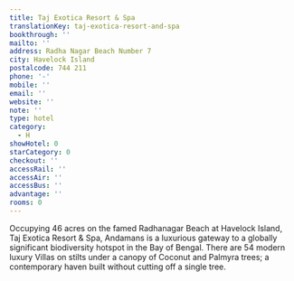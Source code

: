 ```yaml
---
title: Taj Exotica Resort & Spa
translationKey: taj-exotica-resort-and-spa
bookthrough: ''
mailto: ''
address: Radha Nagar Beach Number 7
city: Havelock Island
postalcode: 744 211
phone: '-'
mobile: ''
email: ''
website: ''
note: ''
type: hotel
category:
  - H
showHotel: 0
starCategory: 0
checkout: ''
accessRail: ''
accessAir: ''
accessBus: ''
advantage: ''
rooms: 0
---
```

Occupying 46 acres on the famed Radhanagar Beach at Havelock Island, Taj Exotica Resort & Spa, Andamans is a luxurious gateway to a globally significant biodiversity hotspot in the Bay of Bengal. There are 54 modern luxury Villas on stilts under a canopy of Coconut and Palmyra trees; a contemporary haven built without cutting off a single tree.